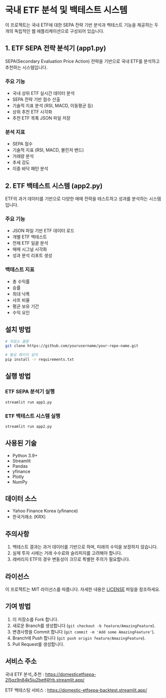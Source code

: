 # 국내 ETF 분석 및 백테스트 시스템

이 프로젝트는 국내 ETF에 대한 SEPA 전략 기반 분석과 백테스트 기능을 제공하는 두 개의 독립적인 웹 애플리케이션으로 구성되어 있습니다.

## 1. ETF SEPA 전략 분석기 (app1.py)

SEPA(Secondary Evaluation Price Action) 전략을 기반으로 국내 ETF를 분석하고 추천하는 시스템입니다.

### 주요 기능
- 국내 상위 ETF 실시간 데이터 분석
- SEPA 전략 기반 점수 산출
- 기술적 지표 분석 (RSI, MACD, 이동평균 등)
- 상위 추천 ETF 시각화
- 추천 ETF 목록 JSON 파일 저장

### 분석 지표
- SEPA 점수
- 기술적 지표 (RSI, MACD, 볼린저 밴드)
- 거래량 분석
- 추세 강도
- 이중 바닥 패턴 분석

## 2. ETF 백테스트 시스템 (app2.py)

ETF의 과거 데이터를 기반으로 다양한 매매 전략을 테스트하고 성과를 분석하는 시스템입니다.

### 주요 기능
- JSON 파일 기반 ETF 데이터 로드
- 개별 ETF 백테스트
- 전체 ETF 일괄 분석
- 매매 시그널 시각화
- 성과 분석 리포트 생성

### 백테스트 지표
- 총 수익률
- 승률
- 최대 낙폭
- 샤프 비율
- 평균 보유 기간
- 수익 요인

## 설치 방법

```bash
# 저장소 클론
git clone https://github.com/yourusername/your-repo-name.git

# 필요 패키지 설치
pip install -r requirements.txt
```

## 실행 방법

### ETF SEPA 분석기 실행
```bash
streamlit run app1.py
```

### ETF 백테스트 시스템 실행
```bash
streamlit run app2.py
```

## 사용된 기술

- Python 3.9+
- Streamlit
- Pandas
- yfinance
- Plotly
- NumPy

## 데이터 소스

- Yahoo Finance Korea (yfinance)
- 한국거래소 (KRX)

## 주의사항

1. 백테스트 결과는 과거 데이터를 기반으로 하며, 미래의 수익을 보장하지 않습니다.
2. 실제 투자 시에는 거래 수수료와 슬리피지를 고려해야 합니다.
3. 레버리지 ETF의 경우 변동성이 크므로 특별한 주의가 필요합니다.

## 라이선스

이 프로젝트는 MIT 라이선스를 따릅니다. 자세한 내용은 [LICENSE](LICENSE) 파일을 참조하세요.

## 기여 방법

1. 이 저장소를 Fork 합니다.
2. 새로운 Branch를 생성합니다 (`git checkout -b feature/AmazingFeature`).
3. 변경사항을 Commit 합니다 (`git commit -m 'Add some AmazingFeature'`).
4. Branch에 Push 합니다 (`git push origin feature/AmazingFeature`).
5. Pull Request를 생성합니다.

## 서비스 주소

국내 ETF 분석_추천 : https://domesticetfsepa-2l5qz9n84k5iu2betf4frb.streamlit.app/

ETF 백테스팅 서비스 : https://domestic-etfsepa-backtest.streamlit.app/

